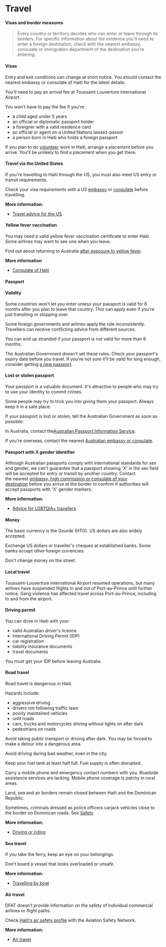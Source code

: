 # Travel

#### Visas and border measures

> Every country or territory decides who can enter or leave through its borders. For specific information about the evidence you'll need to enter a foreign destination, check with the nearest embassy, consulate or immigration department of the destination you're entering.

#### Visas

Entry and exit conditions can change at short notice. You should contact the nearest embassy or consulate of Haiti for the latest details.

You'll need to pay an arrival fee at Toussaint Louverture International Airport.

You won't have to pay the fee if you're:

* a child aged under 5 years
* an official or diplomatic passport holder
* a foreigner with a valid residence card
* an official or agent on a United Nations laissez-passer
* a person born in Haiti who holds a foreign passport

If you plan to do [volunteer](/before-you-go/activities/volunteering "Going overseas to volunteer") work in Haiti, arrange a placement before you arrive. You'll be unlikely to find a placement when you get there.

#### Travel via the United States

If you're travelling to Haiti through the US, you must also meet US entry or transit requirements.

Check your visa requirements with a US [embassy](https://protocol.dfat.gov.au/Public/Missions/212) or [consulate](https://protocol.dfat.gov.au/Public/Consulates/212/State) before travelling.

**More information:**

* [Travel advice for the US](/destinations/americas/united-states-america "United States of America")

#### Yellow fever vaccination

You may need a valid yellow fever vaccination certificate to enter Haiti. Some airlines may want to see one when you leave.

Find out about returning to Australia [after exposure to yellow fever](http://www.health.gov.au/yellowfever).

**More information**

* [Consulate of Haiti](https://protocol.dfat.gov.au/Public/Consulates/85/State/7)

#### Passport

#### Validity

Some countries won't let you enter unless your passport is valid for 6 months after you plan to leave that country. This can apply even if you're just transiting or stopping over.

Some foreign governments and airlines apply the rule inconsistently. Travellers can receive conflicting advice from different sources.

You can end up stranded if your passport is not valid for more than 6 months.

The Australian Government doesn't set these rules. Check your passport's expiry date before you travel. If you're not sure it'll be valid for long enough, consider getting [a new passport](https://www.passports.gov.au/).

#### Lost or stolen passport

Your passport is a valuable document. It's attractive to people who may try to use your identity to commit crimes.

Some people may try to trick you into giving them your passport. Always keep it in a safe place.

If your passport is lost or stolen, tell the Australian Government as soon as possible:

In Australia, contact the[Australian Passport Information Service](https://www.passports.gov.au/contact-us).

If you're overseas, contact the nearest [Australian embassy or consulate](https://www.dfat.gov.au/about-us/our-locations/missions/Pages/our-embassies-and-consulates-overseas).

#### Passport with X gender identifier

Although Australian passports comply with international standards for sex and gender, we can't guarantee that a passport showing 'X' in the sex field will be accepted for entry or transit by another country. Contact the nearest [embassy, high commission or consulate of your destination](https://protocol.dfat.gov.au/Public/MissionsInAustralia) before you arrive at the border to confirm if authorities will accept passports with 'X' gender markers.

**More information:**

* [Advice for LGBTQIA+ travellers](/before-you-go/who-you-are/LGBTQIA "Advice for LGBTQIA+ travellers")

#### Money

The basic currency is the Gourde (HTG). US dollars are also widely accepted.

Exchange US dollars or traveller's cheques at established banks. Some banks accept other foreign currencies.

Don't change money on the street.

#### Local travel

Toussaint-Louverture International Airport resumed operations, but many airlines have suspended flights in and out of Port-au-Prince until further notice. Gang violence has affected travel across Port-au-Prince, including to and from the airport.

#### Driving permit

You can drive in Haiti with your:

* valid Australian driver's licence
* International Driving Permit (IDP)
* car registration
* liability insurance documents
* travel documents

You must get your IDP before leaving Australia.

#### Road travel

Road travel is dangerous in Haiti.

Hazards include:

* aggressive driving
* drivers not following traffic laws
* poorly maintained vehicles
* unlit roads
* cars, trucks and motorcycles driving without lights on after dark
* pedestrians on roads

Avoid taking public transport or driving after dark. You may be forced to make a detour into a dangerous area.

Avoid driving during bad weather, even in the city.

Keep your fuel tank at least half full. Fuel supply is often disrupted.

Carry a mobile phone and emergency contact numbers with you. Roadside assistance services are lacking. Mobile phone coverage is patchy in rural areas.

Land, sea and air borders remain closed between Haiti and the Dominican Republic.

Sometimes, criminals dressed as police officers carjack vehicles close to the border on Dominican roads. See [Safety](https://www.smartraveller.gov.au/destinations/americas/haiti#safety)

**More information:**

* [Driving or riding](/before-you-go/getting-around/road-safety "Road safety")

#### Sea travel

If you take the ferry, keep an eye on your belongings.

Don't board a vessel that looks overloaded or unsafe.

**More information:**

* [Travelling by boat](/before-you-go/getting-around/boat-travel "Travelling by boat")

#### Air travel

DFAT doesn't provide information on the safety of individual commercial airlines or flight paths.

Check [Haiti's air safety profile](http://aviation-safety.net/database/country/country.php?id=HH) with the Aviation Safety Network.

**More information:**

* [Air travel](/before-you-go/getting-around/air-travel "Travelling by air")